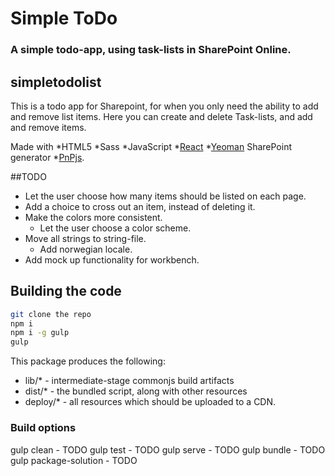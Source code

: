 # Simple ToDo
### A simple todo-app, using task-lists in SharePoint Online.

## simpletodolist

This is a todo app for Sharepoint, for when you only need the ability to add and remove list items.
Here you can create and delete Task-lists, and add and remove items.

Made with
*HTML5
*Sass
*JavaScript
*[React](https://reactjs.org/) 
*[Yeoman](http://yeoman.io/) SharePoint generator 
*[PnPjs](https://pnp.github.io/pnpjs/).

##TODO
* Let the user choose how many items should be listed on each page.
* Add a choice to cross out an item, instead of deleting it.
* Make the colors more consistent.
  * Let the user choose a color scheme.
* Move all strings to string-file.
  * Add norwegian locale.
* Add mock up functionality for workbench.

## Building the code

```bash
git clone the repo
npm i
npm i -g gulp
gulp
```

This package produces the following:

* lib/* - intermediate-stage commonjs build artifacts
* dist/* - the bundled script, along with other resources
* deploy/* - all resources which should be uploaded to a CDN.

### Build options

gulp clean - TODO
gulp test - TODO
gulp serve - TODO
gulp bundle - TODO
gulp package-solution - TODO

